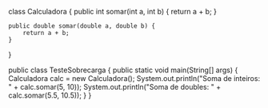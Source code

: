 class Calculadora {
    public int somar(int a, int b) {
        return a + b;
    }

    public double somar(double a, double b) {
        return a + b;
    }
}

public class TesteSobrecarga {
    public static void main(String[] args) {
        Calculadora calc = new Calculadora();
        System.out.println("Soma de inteiros: " + calc.somar(5, 10));
        System.out.println("Soma de doubles: " + calc.somar(5.5, 10.5));
    }
}
